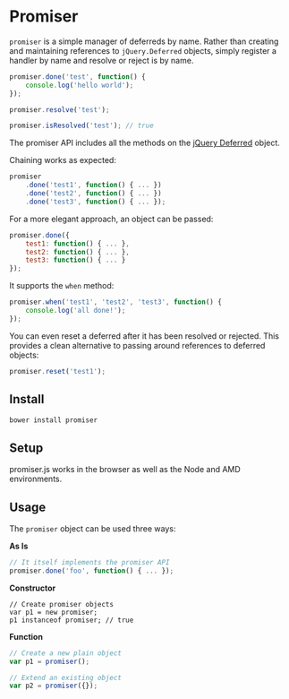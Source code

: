 # Promiser

`promiser` is a simple manager of deferreds by name. Rather than creating and maintaining references to `jQuery.Deferred` objects, simply register a handler by name and resolve or reject is by name.

```javascript
promiser.done('test', function() {
    console.log('hello world');
});

promiser.resolve('test');

promiser.isResolved('test'); // true
```

The promiser API includes all the methods on the [jQuery Deferred](http://api.jquery.com/category/deferred-object/) object.

Chaining works as expected:

```javascript
promiser
    .done('test1', function() { ... })
    .done('test2', function() { ... })
    .done('test3', function() { ... });
```

For a more elegant approach, an object can be passed:

```javascript
promiser.done({
    test1: function() { ... },
    test2: function() { ... },
    test3: function() { ... }
});
```

It supports the `when` method:

```javascript
promiser.when('test1', 'test2', 'test3', function() {
    console.log('all done!');
});
```

You can even reset a deferred after it has been resolved or rejected. This provides a clean alternative to passing around references to deferred objects:

```javascript
promiser.reset('test1');
```


## Install

```bash
bower install promiser
```

## Setup

promiser.js works in the browser as well as the Node and AMD environments.

## Usage

The `promiser` object can be used three ways:

**As Is**

```javascript
// It itself implements the promiser API
promiser.done('foo', function() { ... });
```

**Constructor**

```javscript
// Create promiser objects
var p1 = new promiser;
p1 instanceof promiser; // true
```

**Function**

```javascript
// Create a new plain object
var p1 = promiser();

// Extend an existing object
var p2 = promiser({});
```
